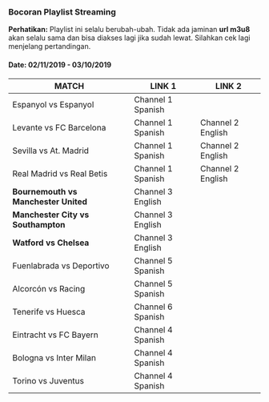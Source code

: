 ### Bocoran Playlist Streaming

**Perhatikan:** Playlist ini selalu berubah-ubah. Tidak ada jaminan **url m3u8** akan selalu sama dan bisa diakses lagi jika sudah lewat. Silahkan cek lagi menjelang pertandingan.

#### Date: 02/11/2019 - 03/10/2019

|MATCH|LINK 1|LINK 2|
|---|---|---|
|Espanyol vs Espanyol|Channel 1 Spanish||
|Levante vs FC Barcelona|Channel 1 Spanish|Channel 2 English|
|Sevilla vs At. Madrid|Channel 1 Spanish|Channel 2 English|
|Real Madrid vs Real Betis|Channel 1 Spanish|Channel 2 English|
|**Bournemouth vs Manchester United**|Channel 3 English|
|**Manchester City vs Southampton**|Channel 3 English|
|**Watford vs Chelsea**|Channel 3 English|
|Fuenlabrada vs Deportivo|Channel 5 Spanish||
|Alcorcón vs Racing|Channel 5 Spanish||
|Tenerife vs Huesca|Channel 6 Spanish||
|Eintracht vs FC Bayern|Channel 4 Spanish||
|Bologna vs Inter Milan|Channel 4 Spanish||
|Torino vs Juventus|Channel 4 Spanish||
